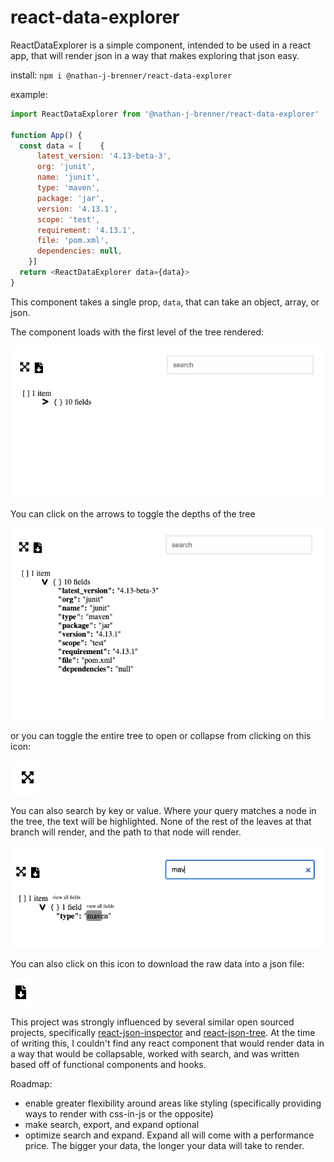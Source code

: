 # react-data-explorer

ReactDataExplorer is a simple component, intended to be used in a react app, that will render json in a way that makes exploring that json easy.

install:
`npm i @nathan-j-brenner/react-data-explorer`

example:

```javaScript
import ReactDataExplorer from '@nathan-j-brenner/react-data-explorer'

function App() {
  const data = [    {
      latest_version: '4.13-beta-3',
      org: 'junit',
      name: 'junit',
      type: 'maven',
      package: 'jar',
      version: '4.13.1',
      scope: 'test',
      requirement: '4.13.1',
      file: 'pom.xml',
      dependencies: null,
    }]
  return <ReactDataExplorer data={data}>
}
```

This component takes a single prop, `data`, that can take an object, array, or json.

The component loads with the first level of the tree rendered:

<img src="./imgs/initial.png" alt="intial render">

You can click on the arrows to toggle the depths of the tree

<img src="./imgs/expanded.png" alt="intial render">

or you can toggle the entire tree to open or collapse from clicking on this icon:

<img src="./imgs/expand.png" alt="intial render">

You can also search by key or value. Where your query matches a node in the tree, the text will be highlighted. None of the rest of the leaves at that branch will render, and the path to that node will render.

<img src="./imgs/search.png" alt="intial render">

You can also click on this icon to download the raw data into a json file:

<img src="./imgs/download.png" alt="intial render">

This project was strongly influenced by several similar open sourced projects, specifically [react-json-inspector](https://www.npmjs.com/package/react-json-inspector) and [react-json-tree](https://www.npmjs.com/package/react-json-tree). At the time of writing this, I couldn't find any react component that would render data in a way that would be collapsable, worked with search, and was written based off of functional components and hooks.

Roadmap:

- enable greater flexibility around areas like styling (specifically providing ways to render with css-in-js or the opposite)
- make search, export, and expand optional
- optimize search and expand. Expand all will come with a performance price. The bigger your data, the longer your data will take to render.
